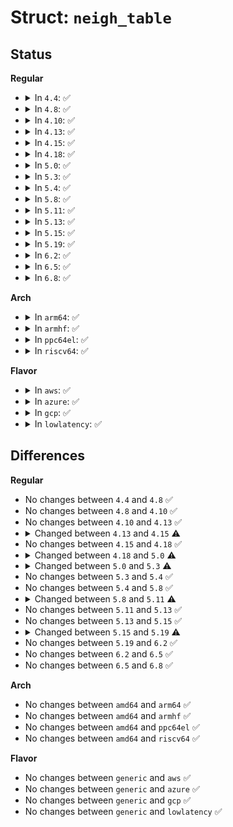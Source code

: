 # Struct: <code>neigh_table</code>

## Status
<b>Regular</b>
<ul>
<li>
<details>
<summary>In <code>4.4</code>: ✅</summary>

```c
struct neigh_table {
    int family;
    int entry_size;
    int key_len;
    __be16 protocol;
    __u32 (*hash)(const void *, const struct net_device *, __u32 *);
    bool (*key_eq)(const struct neighbour *, const void *);
    int (*constructor)(struct neighbour *);
    int (*pconstructor)(struct pneigh_entry *);
    void (*pdestructor)(struct pneigh_entry *);
    void (*proxy_redo)(struct sk_buff *);
    char *id;
    struct neigh_parms parms;
    struct list_head parms_list;
    int gc_interval;
    int gc_thresh1;
    int gc_thresh2;
    int gc_thresh3;
    long unsigned int last_flush;
    struct delayed_work gc_work;
    struct timer_list proxy_timer;
    struct sk_buff_head proxy_queue;
    atomic_t entries;
    rwlock_t lock;
    long unsigned int last_rand;
    struct neigh_statistics *stats;
    struct neigh_hash_table *nht;
    struct pneigh_entry **phash_buckets;
};
```
</details>
</li>
<li>
<details>
<summary>In <code>4.8</code>: ✅</summary>

```c
struct neigh_table {
    int family;
    int entry_size;
    int key_len;
    __be16 protocol;
    __u32 (*hash)(const void *, const struct net_device *, __u32 *);
    bool (*key_eq)(const struct neighbour *, const void *);
    int (*constructor)(struct neighbour *);
    int (*pconstructor)(struct pneigh_entry *);
    void (*pdestructor)(struct pneigh_entry *);
    void (*proxy_redo)(struct sk_buff *);
    char *id;
    struct neigh_parms parms;
    struct list_head parms_list;
    int gc_interval;
    int gc_thresh1;
    int gc_thresh2;
    int gc_thresh3;
    long unsigned int last_flush;
    struct delayed_work gc_work;
    struct timer_list proxy_timer;
    struct sk_buff_head proxy_queue;
    atomic_t entries;
    rwlock_t lock;
    long unsigned int last_rand;
    struct neigh_statistics *stats;
    struct neigh_hash_table *nht;
    struct pneigh_entry **phash_buckets;
};
```
</details>
</li>
<li>
<details>
<summary>In <code>4.10</code>: ✅</summary>

```c
struct neigh_table {
    int family;
    int entry_size;
    int key_len;
    __be16 protocol;
    __u32 (*hash)(const void *, const struct net_device *, __u32 *);
    bool (*key_eq)(const struct neighbour *, const void *);
    int (*constructor)(struct neighbour *);
    int (*pconstructor)(struct pneigh_entry *);
    void (*pdestructor)(struct pneigh_entry *);
    void (*proxy_redo)(struct sk_buff *);
    char *id;
    struct neigh_parms parms;
    struct list_head parms_list;
    int gc_interval;
    int gc_thresh1;
    int gc_thresh2;
    int gc_thresh3;
    long unsigned int last_flush;
    struct delayed_work gc_work;
    struct timer_list proxy_timer;
    struct sk_buff_head proxy_queue;
    atomic_t entries;
    rwlock_t lock;
    long unsigned int last_rand;
    struct neigh_statistics *stats;
    struct neigh_hash_table *nht;
    struct pneigh_entry **phash_buckets;
};
```
</details>
</li>
<li>
<details>
<summary>In <code>4.13</code>: ✅</summary>

```c
struct neigh_table {
    int family;
    int entry_size;
    int key_len;
    __be16 protocol;
    __u32 (*hash)(const void *, const struct net_device *, __u32 *);
    bool (*key_eq)(const struct neighbour *, const void *);
    int (*constructor)(struct neighbour *);
    int (*pconstructor)(struct pneigh_entry *);
    void (*pdestructor)(struct pneigh_entry *);
    void (*proxy_redo)(struct sk_buff *);
    char *id;
    struct neigh_parms parms;
    struct list_head parms_list;
    int gc_interval;
    int gc_thresh1;
    int gc_thresh2;
    int gc_thresh3;
    long unsigned int last_flush;
    struct delayed_work gc_work;
    struct timer_list proxy_timer;
    struct sk_buff_head proxy_queue;
    atomic_t entries;
    rwlock_t lock;
    long unsigned int last_rand;
    struct neigh_statistics *stats;
    struct neigh_hash_table *nht;
    struct pneigh_entry **phash_buckets;
};
```
</details>
</li>
<li>
<details>
<summary>In <code>4.15</code>: ✅</summary>

```c
struct neigh_table {
    int family;
    unsigned int entry_size;
    unsigned int key_len;
    __be16 protocol;
    __u32 (*hash)(const void *, const struct net_device *, __u32 *);
    bool (*key_eq)(const struct neighbour *, const void *);
    int (*constructor)(struct neighbour *);
    int (*pconstructor)(struct pneigh_entry *);
    void (*pdestructor)(struct pneigh_entry *);
    void (*proxy_redo)(struct sk_buff *);
    char *id;
    struct neigh_parms parms;
    struct list_head parms_list;
    int gc_interval;
    int gc_thresh1;
    int gc_thresh2;
    int gc_thresh3;
    long unsigned int last_flush;
    struct delayed_work gc_work;
    struct timer_list proxy_timer;
    struct sk_buff_head proxy_queue;
    atomic_t entries;
    rwlock_t lock;
    long unsigned int last_rand;
    struct neigh_statistics *stats;
    struct neigh_hash_table *nht;
    struct pneigh_entry **phash_buckets;
};
```
</details>
</li>
<li>
<details>
<summary>In <code>4.18</code>: ✅</summary>

```c
struct neigh_table {
    int family;
    unsigned int entry_size;
    unsigned int key_len;
    __be16 protocol;
    __u32 (*hash)(const void *, const struct net_device *, __u32 *);
    bool (*key_eq)(const struct neighbour *, const void *);
    int (*constructor)(struct neighbour *);
    int (*pconstructor)(struct pneigh_entry *);
    void (*pdestructor)(struct pneigh_entry *);
    void (*proxy_redo)(struct sk_buff *);
    char *id;
    struct neigh_parms parms;
    struct list_head parms_list;
    int gc_interval;
    int gc_thresh1;
    int gc_thresh2;
    int gc_thresh3;
    long unsigned int last_flush;
    struct delayed_work gc_work;
    struct timer_list proxy_timer;
    struct sk_buff_head proxy_queue;
    atomic_t entries;
    rwlock_t lock;
    long unsigned int last_rand;
    struct neigh_statistics *stats;
    struct neigh_hash_table *nht;
    struct pneigh_entry **phash_buckets;
};
```
</details>
</li>
<li>
<details>
<summary>In <code>5.0</code>: ✅</summary>

```c
struct neigh_table {
    int family;
    unsigned int entry_size;
    unsigned int key_len;
    __be16 protocol;
    __u32 (*hash)(const void *, const struct net_device *, __u32 *);
    bool (*key_eq)(const struct neighbour *, const void *);
    int (*constructor)(struct neighbour *);
    int (*pconstructor)(struct pneigh_entry *);
    void (*pdestructor)(struct pneigh_entry *);
    void (*proxy_redo)(struct sk_buff *);
    char *id;
    struct neigh_parms parms;
    struct list_head parms_list;
    int gc_interval;
    int gc_thresh1;
    int gc_thresh2;
    int gc_thresh3;
    long unsigned int last_flush;
    struct delayed_work gc_work;
    struct timer_list proxy_timer;
    struct sk_buff_head proxy_queue;
    atomic_t entries;
    atomic_t gc_entries;
    struct list_head gc_list;
    rwlock_t lock;
    long unsigned int last_rand;
    struct neigh_statistics *stats;
    struct neigh_hash_table *nht;
    struct pneigh_entry **phash_buckets;
};
```
</details>
</li>
<li>
<details>
<summary>In <code>5.3</code>: ✅</summary>

```c
struct neigh_table {
    int family;
    unsigned int entry_size;
    unsigned int key_len;
    __be16 protocol;
    __u32 (*hash)(const void *, const struct net_device *, __u32 *);
    bool (*key_eq)(const struct neighbour *, const void *);
    int (*constructor)(struct neighbour *);
    int (*pconstructor)(struct pneigh_entry *);
    void (*pdestructor)(struct pneigh_entry *);
    void (*proxy_redo)(struct sk_buff *);
    bool (*allow_add)(const struct net_device *, struct netlink_ext_ack *);
    char *id;
    struct neigh_parms parms;
    struct list_head parms_list;
    int gc_interval;
    int gc_thresh1;
    int gc_thresh2;
    int gc_thresh3;
    long unsigned int last_flush;
    struct delayed_work gc_work;
    struct timer_list proxy_timer;
    struct sk_buff_head proxy_queue;
    atomic_t entries;
    atomic_t gc_entries;
    struct list_head gc_list;
    rwlock_t lock;
    long unsigned int last_rand;
    struct neigh_statistics *stats;
    struct neigh_hash_table *nht;
    struct pneigh_entry **phash_buckets;
};
```
</details>
</li>
<li>
<details>
<summary>In <code>5.4</code>: ✅</summary>

```c
struct neigh_table {
    int family;
    unsigned int entry_size;
    unsigned int key_len;
    __be16 protocol;
    __u32 (*hash)(const void *, const struct net_device *, __u32 *);
    bool (*key_eq)(const struct neighbour *, const void *);
    int (*constructor)(struct neighbour *);
    int (*pconstructor)(struct pneigh_entry *);
    void (*pdestructor)(struct pneigh_entry *);
    void (*proxy_redo)(struct sk_buff *);
    bool (*allow_add)(const struct net_device *, struct netlink_ext_ack *);
    char *id;
    struct neigh_parms parms;
    struct list_head parms_list;
    int gc_interval;
    int gc_thresh1;
    int gc_thresh2;
    int gc_thresh3;
    long unsigned int last_flush;
    struct delayed_work gc_work;
    struct timer_list proxy_timer;
    struct sk_buff_head proxy_queue;
    atomic_t entries;
    atomic_t gc_entries;
    struct list_head gc_list;
    rwlock_t lock;
    long unsigned int last_rand;
    struct neigh_statistics *stats;
    struct neigh_hash_table *nht;
    struct pneigh_entry **phash_buckets;
};
```
</details>
</li>
<li>
<details>
<summary>In <code>5.8</code>: ✅</summary>

```c
struct neigh_table {
    int family;
    unsigned int entry_size;
    unsigned int key_len;
    __be16 protocol;
    __u32 (*hash)(const void *, const struct net_device *, __u32 *);
    bool (*key_eq)(const struct neighbour *, const void *);
    int (*constructor)(struct neighbour *);
    int (*pconstructor)(struct pneigh_entry *);
    void (*pdestructor)(struct pneigh_entry *);
    void (*proxy_redo)(struct sk_buff *);
    bool (*allow_add)(const struct net_device *, struct netlink_ext_ack *);
    char *id;
    struct neigh_parms parms;
    struct list_head parms_list;
    int gc_interval;
    int gc_thresh1;
    int gc_thresh2;
    int gc_thresh3;
    long unsigned int last_flush;
    struct delayed_work gc_work;
    struct timer_list proxy_timer;
    struct sk_buff_head proxy_queue;
    atomic_t entries;
    atomic_t gc_entries;
    struct list_head gc_list;
    rwlock_t lock;
    long unsigned int last_rand;
    struct neigh_statistics *stats;
    struct neigh_hash_table *nht;
    struct pneigh_entry **phash_buckets;
};
```
</details>
</li>
<li>
<details>
<summary>In <code>5.11</code>: ✅</summary>

```c
struct neigh_table {
    int family;
    unsigned int entry_size;
    unsigned int key_len;
    __be16 protocol;
    __u32 (*hash)(const void *, const struct net_device *, __u32 *);
    bool (*key_eq)(const struct neighbour *, const void *);
    int (*constructor)(struct neighbour *);
    int (*pconstructor)(struct pneigh_entry *);
    void (*pdestructor)(struct pneigh_entry *);
    void (*proxy_redo)(struct sk_buff *);
    int (*is_multicast)(const void *);
    bool (*allow_add)(const struct net_device *, struct netlink_ext_ack *);
    char *id;
    struct neigh_parms parms;
    struct list_head parms_list;
    int gc_interval;
    int gc_thresh1;
    int gc_thresh2;
    int gc_thresh3;
    long unsigned int last_flush;
    struct delayed_work gc_work;
    struct timer_list proxy_timer;
    struct sk_buff_head proxy_queue;
    atomic_t entries;
    atomic_t gc_entries;
    struct list_head gc_list;
    rwlock_t lock;
    long unsigned int last_rand;
    struct neigh_statistics *stats;
    struct neigh_hash_table *nht;
    struct pneigh_entry **phash_buckets;
};
```
</details>
</li>
<li>
<details>
<summary>In <code>5.13</code>: ✅</summary>

```c
struct neigh_table {
    int family;
    unsigned int entry_size;
    unsigned int key_len;
    __be16 protocol;
    __u32 (*hash)(const void *, const struct net_device *, __u32 *);
    bool (*key_eq)(const struct neighbour *, const void *);
    int (*constructor)(struct neighbour *);
    int (*pconstructor)(struct pneigh_entry *);
    void (*pdestructor)(struct pneigh_entry *);
    void (*proxy_redo)(struct sk_buff *);
    int (*is_multicast)(const void *);
    bool (*allow_add)(const struct net_device *, struct netlink_ext_ack *);
    char *id;
    struct neigh_parms parms;
    struct list_head parms_list;
    int gc_interval;
    int gc_thresh1;
    int gc_thresh2;
    int gc_thresh3;
    long unsigned int last_flush;
    struct delayed_work gc_work;
    struct timer_list proxy_timer;
    struct sk_buff_head proxy_queue;
    atomic_t entries;
    atomic_t gc_entries;
    struct list_head gc_list;
    rwlock_t lock;
    long unsigned int last_rand;
    struct neigh_statistics *stats;
    struct neigh_hash_table *nht;
    struct pneigh_entry **phash_buckets;
};
```
</details>
</li>
<li>
<details>
<summary>In <code>5.15</code>: ✅</summary>

```c
struct neigh_table {
    int family;
    unsigned int entry_size;
    unsigned int key_len;
    __be16 protocol;
    __u32 (*hash)(const void *, const struct net_device *, __u32 *);
    bool (*key_eq)(const struct neighbour *, const void *);
    int (*constructor)(struct neighbour *);
    int (*pconstructor)(struct pneigh_entry *);
    void (*pdestructor)(struct pneigh_entry *);
    void (*proxy_redo)(struct sk_buff *);
    int (*is_multicast)(const void *);
    bool (*allow_add)(const struct net_device *, struct netlink_ext_ack *);
    char *id;
    struct neigh_parms parms;
    struct list_head parms_list;
    int gc_interval;
    int gc_thresh1;
    int gc_thresh2;
    int gc_thresh3;
    long unsigned int last_flush;
    struct delayed_work gc_work;
    struct timer_list proxy_timer;
    struct sk_buff_head proxy_queue;
    atomic_t entries;
    atomic_t gc_entries;
    struct list_head gc_list;
    rwlock_t lock;
    long unsigned int last_rand;
    struct neigh_statistics *stats;
    struct neigh_hash_table *nht;
    struct pneigh_entry **phash_buckets;
};
```
</details>
</li>
<li>
<details>
<summary>In <code>5.19</code>: ✅</summary>

```c
struct neigh_table {
    int family;
    unsigned int entry_size;
    unsigned int key_len;
    __be16 protocol;
    __u32 (*hash)(const void *, const struct net_device *, __u32 *);
    bool (*key_eq)(const struct neighbour *, const void *);
    int (*constructor)(struct neighbour *);
    int (*pconstructor)(struct pneigh_entry *);
    void (*pdestructor)(struct pneigh_entry *);
    void (*proxy_redo)(struct sk_buff *);
    int (*is_multicast)(const void *);
    bool (*allow_add)(const struct net_device *, struct netlink_ext_ack *);
    char *id;
    struct neigh_parms parms;
    struct list_head parms_list;
    int gc_interval;
    int gc_thresh1;
    int gc_thresh2;
    int gc_thresh3;
    long unsigned int last_flush;
    struct delayed_work gc_work;
    struct delayed_work managed_work;
    struct timer_list proxy_timer;
    struct sk_buff_head proxy_queue;
    atomic_t entries;
    atomic_t gc_entries;
    struct list_head gc_list;
    struct list_head managed_list;
    rwlock_t lock;
    long unsigned int last_rand;
    struct neigh_statistics *stats;
    struct neigh_hash_table *nht;
    struct pneigh_entry **phash_buckets;
};
```
</details>
</li>
<li>
<details>
<summary>In <code>6.2</code>: ✅</summary>

```c
struct neigh_table {
    int family;
    unsigned int entry_size;
    unsigned int key_len;
    __be16 protocol;
    __u32 (*hash)(const void *, const struct net_device *, __u32 *);
    bool (*key_eq)(const struct neighbour *, const void *);
    int (*constructor)(struct neighbour *);
    int (*pconstructor)(struct pneigh_entry *);
    void (*pdestructor)(struct pneigh_entry *);
    void (*proxy_redo)(struct sk_buff *);
    int (*is_multicast)(const void *);
    bool (*allow_add)(const struct net_device *, struct netlink_ext_ack *);
    char *id;
    struct neigh_parms parms;
    struct list_head parms_list;
    int gc_interval;
    int gc_thresh1;
    int gc_thresh2;
    int gc_thresh3;
    long unsigned int last_flush;
    struct delayed_work gc_work;
    struct delayed_work managed_work;
    struct timer_list proxy_timer;
    struct sk_buff_head proxy_queue;
    atomic_t entries;
    atomic_t gc_entries;
    struct list_head gc_list;
    struct list_head managed_list;
    rwlock_t lock;
    long unsigned int last_rand;
    struct neigh_statistics *stats;
    struct neigh_hash_table *nht;
    struct pneigh_entry **phash_buckets;
};
```
</details>
</li>
<li>
<details>
<summary>In <code>6.5</code>: ✅</summary>

```c
struct neigh_table {
    int family;
    unsigned int entry_size;
    unsigned int key_len;
    __be16 protocol;
    __u32 (*hash)(const void *, const struct net_device *, __u32 *);
    bool (*key_eq)(const struct neighbour *, const void *);
    int (*constructor)(struct neighbour *);
    int (*pconstructor)(struct pneigh_entry *);
    void (*pdestructor)(struct pneigh_entry *);
    void (*proxy_redo)(struct sk_buff *);
    int (*is_multicast)(const void *);
    bool (*allow_add)(const struct net_device *, struct netlink_ext_ack *);
    char *id;
    struct neigh_parms parms;
    struct list_head parms_list;
    int gc_interval;
    int gc_thresh1;
    int gc_thresh2;
    int gc_thresh3;
    long unsigned int last_flush;
    struct delayed_work gc_work;
    struct delayed_work managed_work;
    struct timer_list proxy_timer;
    struct sk_buff_head proxy_queue;
    atomic_t entries;
    atomic_t gc_entries;
    struct list_head gc_list;
    struct list_head managed_list;
    rwlock_t lock;
    long unsigned int last_rand;
    struct neigh_statistics *stats;
    struct neigh_hash_table *nht;
    struct pneigh_entry **phash_buckets;
};
```
</details>
</li>
<li>
<details>
<summary>In <code>6.8</code>: ✅</summary>

```c
struct neigh_table {
    int family;
    unsigned int entry_size;
    unsigned int key_len;
    __be16 protocol;
    __u32 (*hash)(const void *, const struct net_device *, __u32 *);
    bool (*key_eq)(const struct neighbour *, const void *);
    int (*constructor)(struct neighbour *);
    int (*pconstructor)(struct pneigh_entry *);
    void (*pdestructor)(struct pneigh_entry *);
    void (*proxy_redo)(struct sk_buff *);
    int (*is_multicast)(const void *);
    bool (*allow_add)(const struct net_device *, struct netlink_ext_ack *);
    char *id;
    struct neigh_parms parms;
    struct list_head parms_list;
    int gc_interval;
    int gc_thresh1;
    int gc_thresh2;
    int gc_thresh3;
    long unsigned int last_flush;
    struct delayed_work gc_work;
    struct delayed_work managed_work;
    struct timer_list proxy_timer;
    struct sk_buff_head proxy_queue;
    atomic_t entries;
    atomic_t gc_entries;
    struct list_head gc_list;
    struct list_head managed_list;
    rwlock_t lock;
    long unsigned int last_rand;
    struct neigh_statistics *stats;
    struct neigh_hash_table *nht;
    struct pneigh_entry **phash_buckets;
};
```
</details>
</li>
</ul>
<b>Arch</b>
<ul>
<li>
<details>
<summary>In <code>arm64</code>: ✅</summary>

```c
struct neigh_table {
    int family;
    unsigned int entry_size;
    unsigned int key_len;
    __be16 protocol;
    __u32 (*hash)(const void *, const struct net_device *, __u32 *);
    bool (*key_eq)(const struct neighbour *, const void *);
    int (*constructor)(struct neighbour *);
    int (*pconstructor)(struct pneigh_entry *);
    void (*pdestructor)(struct pneigh_entry *);
    void (*proxy_redo)(struct sk_buff *);
    bool (*allow_add)(const struct net_device *, struct netlink_ext_ack *);
    char *id;
    struct neigh_parms parms;
    struct list_head parms_list;
    int gc_interval;
    int gc_thresh1;
    int gc_thresh2;
    int gc_thresh3;
    long unsigned int last_flush;
    struct delayed_work gc_work;
    struct timer_list proxy_timer;
    struct sk_buff_head proxy_queue;
    atomic_t entries;
    atomic_t gc_entries;
    struct list_head gc_list;
    rwlock_t lock;
    long unsigned int last_rand;
    struct neigh_statistics *stats;
    struct neigh_hash_table *nht;
    struct pneigh_entry **phash_buckets;
};
```
</details>
</li>
<li>
<details>
<summary>In <code>armhf</code>: ✅</summary>

```c
struct neigh_table {
    int family;
    unsigned int entry_size;
    unsigned int key_len;
    __be16 protocol;
    __u32 (*hash)(const void *, const struct net_device *, __u32 *);
    bool (*key_eq)(const struct neighbour *, const void *);
    int (*constructor)(struct neighbour *);
    int (*pconstructor)(struct pneigh_entry *);
    void (*pdestructor)(struct pneigh_entry *);
    void (*proxy_redo)(struct sk_buff *);
    bool (*allow_add)(const struct net_device *, struct netlink_ext_ack *);
    char *id;
    struct neigh_parms parms;
    struct list_head parms_list;
    int gc_interval;
    int gc_thresh1;
    int gc_thresh2;
    int gc_thresh3;
    long unsigned int last_flush;
    struct delayed_work gc_work;
    struct timer_list proxy_timer;
    struct sk_buff_head proxy_queue;
    atomic_t entries;
    atomic_t gc_entries;
    struct list_head gc_list;
    rwlock_t lock;
    long unsigned int last_rand;
    struct neigh_statistics *stats;
    struct neigh_hash_table *nht;
    struct pneigh_entry **phash_buckets;
};
```
</details>
</li>
<li>
<details>
<summary>In <code>ppc64el</code>: ✅</summary>

```c
struct neigh_table {
    int family;
    unsigned int entry_size;
    unsigned int key_len;
    __be16 protocol;
    __u32 (*hash)(const void *, const struct net_device *, __u32 *);
    bool (*key_eq)(const struct neighbour *, const void *);
    int (*constructor)(struct neighbour *);
    int (*pconstructor)(struct pneigh_entry *);
    void (*pdestructor)(struct pneigh_entry *);
    void (*proxy_redo)(struct sk_buff *);
    bool (*allow_add)(const struct net_device *, struct netlink_ext_ack *);
    char *id;
    struct neigh_parms parms;
    struct list_head parms_list;
    int gc_interval;
    int gc_thresh1;
    int gc_thresh2;
    int gc_thresh3;
    long unsigned int last_flush;
    struct delayed_work gc_work;
    struct timer_list proxy_timer;
    struct sk_buff_head proxy_queue;
    atomic_t entries;
    atomic_t gc_entries;
    struct list_head gc_list;
    rwlock_t lock;
    long unsigned int last_rand;
    struct neigh_statistics *stats;
    struct neigh_hash_table *nht;
    struct pneigh_entry **phash_buckets;
};
```
</details>
</li>
<li>
<details>
<summary>In <code>riscv64</code>: ✅</summary>

```c
struct neigh_table {
    int family;
    unsigned int entry_size;
    unsigned int key_len;
    __be16 protocol;
    __u32 (*hash)(const void *, const struct net_device *, __u32 *);
    bool (*key_eq)(const struct neighbour *, const void *);
    int (*constructor)(struct neighbour *);
    int (*pconstructor)(struct pneigh_entry *);
    void (*pdestructor)(struct pneigh_entry *);
    void (*proxy_redo)(struct sk_buff *);
    bool (*allow_add)(const struct net_device *, struct netlink_ext_ack *);
    char *id;
    struct neigh_parms parms;
    struct list_head parms_list;
    int gc_interval;
    int gc_thresh1;
    int gc_thresh2;
    int gc_thresh3;
    long unsigned int last_flush;
    struct delayed_work gc_work;
    struct timer_list proxy_timer;
    struct sk_buff_head proxy_queue;
    atomic_t entries;
    atomic_t gc_entries;
    struct list_head gc_list;
    rwlock_t lock;
    long unsigned int last_rand;
    struct neigh_statistics *stats;
    struct neigh_hash_table *nht;
    struct pneigh_entry **phash_buckets;
};
```
</details>
</li>
</ul>
<b>Flavor</b>
<ul>
<li>
<details>
<summary>In <code>aws</code>: ✅</summary>

```c
struct neigh_table {
    int family;
    unsigned int entry_size;
    unsigned int key_len;
    __be16 protocol;
    __u32 (*hash)(const void *, const struct net_device *, __u32 *);
    bool (*key_eq)(const struct neighbour *, const void *);
    int (*constructor)(struct neighbour *);
    int (*pconstructor)(struct pneigh_entry *);
    void (*pdestructor)(struct pneigh_entry *);
    void (*proxy_redo)(struct sk_buff *);
    bool (*allow_add)(const struct net_device *, struct netlink_ext_ack *);
    char *id;
    struct neigh_parms parms;
    struct list_head parms_list;
    int gc_interval;
    int gc_thresh1;
    int gc_thresh2;
    int gc_thresh3;
    long unsigned int last_flush;
    struct delayed_work gc_work;
    struct timer_list proxy_timer;
    struct sk_buff_head proxy_queue;
    atomic_t entries;
    atomic_t gc_entries;
    struct list_head gc_list;
    rwlock_t lock;
    long unsigned int last_rand;
    struct neigh_statistics *stats;
    struct neigh_hash_table *nht;
    struct pneigh_entry **phash_buckets;
};
```
</details>
</li>
<li>
<details>
<summary>In <code>azure</code>: ✅</summary>

```c
struct neigh_table {
    int family;
    unsigned int entry_size;
    unsigned int key_len;
    __be16 protocol;
    __u32 (*hash)(const void *, const struct net_device *, __u32 *);
    bool (*key_eq)(const struct neighbour *, const void *);
    int (*constructor)(struct neighbour *);
    int (*pconstructor)(struct pneigh_entry *);
    void (*pdestructor)(struct pneigh_entry *);
    void (*proxy_redo)(struct sk_buff *);
    bool (*allow_add)(const struct net_device *, struct netlink_ext_ack *);
    char *id;
    struct neigh_parms parms;
    struct list_head parms_list;
    int gc_interval;
    int gc_thresh1;
    int gc_thresh2;
    int gc_thresh3;
    long unsigned int last_flush;
    struct delayed_work gc_work;
    struct timer_list proxy_timer;
    struct sk_buff_head proxy_queue;
    atomic_t entries;
    atomic_t gc_entries;
    struct list_head gc_list;
    rwlock_t lock;
    long unsigned int last_rand;
    struct neigh_statistics *stats;
    struct neigh_hash_table *nht;
    struct pneigh_entry **phash_buckets;
};
```
</details>
</li>
<li>
<details>
<summary>In <code>gcp</code>: ✅</summary>

```c
struct neigh_table {
    int family;
    unsigned int entry_size;
    unsigned int key_len;
    __be16 protocol;
    __u32 (*hash)(const void *, const struct net_device *, __u32 *);
    bool (*key_eq)(const struct neighbour *, const void *);
    int (*constructor)(struct neighbour *);
    int (*pconstructor)(struct pneigh_entry *);
    void (*pdestructor)(struct pneigh_entry *);
    void (*proxy_redo)(struct sk_buff *);
    bool (*allow_add)(const struct net_device *, struct netlink_ext_ack *);
    char *id;
    struct neigh_parms parms;
    struct list_head parms_list;
    int gc_interval;
    int gc_thresh1;
    int gc_thresh2;
    int gc_thresh3;
    long unsigned int last_flush;
    struct delayed_work gc_work;
    struct timer_list proxy_timer;
    struct sk_buff_head proxy_queue;
    atomic_t entries;
    atomic_t gc_entries;
    struct list_head gc_list;
    rwlock_t lock;
    long unsigned int last_rand;
    struct neigh_statistics *stats;
    struct neigh_hash_table *nht;
    struct pneigh_entry **phash_buckets;
};
```
</details>
</li>
<li>
<details>
<summary>In <code>lowlatency</code>: ✅</summary>

```c
struct neigh_table {
    int family;
    unsigned int entry_size;
    unsigned int key_len;
    __be16 protocol;
    __u32 (*hash)(const void *, const struct net_device *, __u32 *);
    bool (*key_eq)(const struct neighbour *, const void *);
    int (*constructor)(struct neighbour *);
    int (*pconstructor)(struct pneigh_entry *);
    void (*pdestructor)(struct pneigh_entry *);
    void (*proxy_redo)(struct sk_buff *);
    bool (*allow_add)(const struct net_device *, struct netlink_ext_ack *);
    char *id;
    struct neigh_parms parms;
    struct list_head parms_list;
    int gc_interval;
    int gc_thresh1;
    int gc_thresh2;
    int gc_thresh3;
    long unsigned int last_flush;
    struct delayed_work gc_work;
    struct timer_list proxy_timer;
    struct sk_buff_head proxy_queue;
    atomic_t entries;
    atomic_t gc_entries;
    struct list_head gc_list;
    rwlock_t lock;
    long unsigned int last_rand;
    struct neigh_statistics *stats;
    struct neigh_hash_table *nht;
    struct pneigh_entry **phash_buckets;
};
```
</details>
</li>
</ul>

## Differences
<b>Regular</b>
<ul>
<li>
No changes between <code>4.4</code> and <code>4.8</code> ✅
</li>
<li>
No changes between <code>4.8</code> and <code>4.10</code> ✅
</li>
<li>
No changes between <code>4.10</code> and <code>4.13</code> ✅
</li>
<li>
<details>
<summary>Changed between <code>4.13</code> and <code>4.15</code> ⚠️</summary>
<ul>
<li>
<b>Field type changed. </b>
<code>int entry_size</code> ➡️ <code>unsigned int entry_size</code>
</li>
<li>
<b>Field type changed. </b>
<code>int key_len</code> ➡️ <code>unsigned int key_len</code>
</li>
</ul>
</details>
</li>
<li>
No changes between <code>4.15</code> and <code>4.18</code> ✅
</li>
<li>
<details>
<summary>Changed between <code>4.18</code> and <code>5.0</code> ⚠️</summary>
<ul>
<li>
<b>Field added. </b>
<code>atomic_t gc_entries</code>
</li>
<li>
<b>Field added. </b>
<code>struct list_head gc_list</code>
</li>
</ul>
</details>
</li>
<li>
<details>
<summary>Changed between <code>5.0</code> and <code>5.3</code> ⚠️</summary>
<ul>
<li>
<b>Field added. </b>
<code>bool (*allow_add)(const struct net_device *, struct netlink_ext_ack *)</code>
</li>
</ul>
</details>
</li>
<li>
No changes between <code>5.3</code> and <code>5.4</code> ✅
</li>
<li>
No changes between <code>5.4</code> and <code>5.8</code> ✅
</li>
<li>
<details>
<summary>Changed between <code>5.8</code> and <code>5.11</code> ⚠️</summary>
<ul>
<li>
<b>Field added. </b>
<code>int (*is_multicast)(const void *)</code>
</li>
</ul>
</details>
</li>
<li>
No changes between <code>5.11</code> and <code>5.13</code> ✅
</li>
<li>
No changes between <code>5.13</code> and <code>5.15</code> ✅
</li>
<li>
<details>
<summary>Changed between <code>5.15</code> and <code>5.19</code> ⚠️</summary>
<ul>
<li>
<b>Field added. </b>
<code>struct delayed_work managed_work</code>
</li>
<li>
<b>Field added. </b>
<code>struct list_head managed_list</code>
</li>
</ul>
</details>
</li>
<li>
No changes between <code>5.19</code> and <code>6.2</code> ✅
</li>
<li>
No changes between <code>6.2</code> and <code>6.5</code> ✅
</li>
<li>
No changes between <code>6.5</code> and <code>6.8</code> ✅
</li>
</ul>
<b>Arch</b>
<ul>
<li>
No changes between <code>amd64</code> and <code>arm64</code> ✅
</li>
<li>
No changes between <code>amd64</code> and <code>armhf</code> ✅
</li>
<li>
No changes between <code>amd64</code> and <code>ppc64el</code> ✅
</li>
<li>
No changes between <code>amd64</code> and <code>riscv64</code> ✅
</li>
</ul>
<b>Flavor</b>
<ul>
<li>
No changes between <code>generic</code> and <code>aws</code> ✅
</li>
<li>
No changes between <code>generic</code> and <code>azure</code> ✅
</li>
<li>
No changes between <code>generic</code> and <code>gcp</code> ✅
</li>
<li>
No changes between <code>generic</code> and <code>lowlatency</code> ✅
</li>
</ul>
